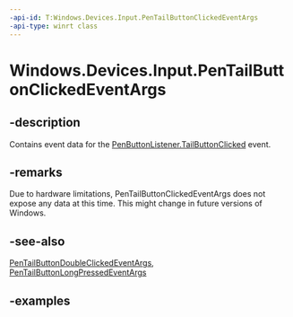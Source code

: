 ```yaml
---
-api-id: T:Windows.Devices.Input.PenTailButtonClickedEventArgs
-api-type: winrt class
---
```


# Windows.Devices.Input.PenTailButtonClickedEventArgs

## -description

Contains event data for the [PenButtonListener.TailButtonClicked](penbuttonlistener_tailbuttonclicked.md) event.

## -remarks

Due to hardware limitations, PenTailButtonClickedEventArgs does not expose any data at this time. This might change in future versions of Windows.

## -see-also

[PenTailButtonDoubleClickedEventArgs](pentailbuttondoubleclickedeventargs.md), [PenTailButtonLongPressedEventArgs](pentailbuttonlongpressedeventargs.md)

## -examples
